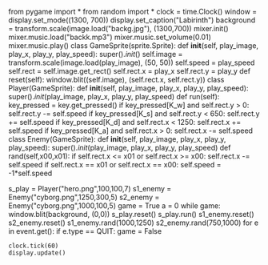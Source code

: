 from pygame import *
from random import *
clock = time.Clock()
window = display.set_mode((1300, 700))
display.set_caption("Labirinth")
background = transform.scale(image.load("backg.jpg"), (1300,700))
mixer.init()
mixer.music.load("backk.mp3")
mixer.music.set_volume(0.01)
mixer.music.play()
class GameSprite(sprite.Sprite):
    def __init__(self, play_image, play_x, play_y, play_speed):
        super()._init_()
        self.image = transform.scale(image.load(play_image), (50, 50))
        self.speed = play_speed
        self.rect = self.image.get_rect()
        self.rect.x = play_x
        self.rect.y = play_y
    def reset(self):
        window.blit((self.image), (self.rect.x, self.rect.y))
class Player(GameSprite):
    def __init__(self, play_image, play_x, play_y, play_speed):
        super()._init_(play_image, play_x, play_y, play_speed)
    def run(self):
        key_pressed = key.get_pressed()
        if key_pressed[K_w] and self.rect.y > 0:
            self.rect.y -= self.speed
        if key_pressed[K_s] and self.rect.y < 650:
            self.rect.y += self.speed
        if key_pressed[K_d] and self.rect.x < 1250:
            self.rect.x += self.speed
        if key_pressed[K_a] and self.rect.x > 0:
            self.rect.x -= self.speed
class Enemy(GameSprite):
    def __init__(self, play_image, play_x, play_y, play_speed):
        super()._init_(play_image, play_x, play_y, play_speed)
    def rand(self,x00,x01):
        if self.rect.x <= x01 or self.rect.x >= x00:
            self.rect.x -= self.speed
        if self.rect.x == x01 or self.rect.x == x00:
            self.speed = -1*self.speed
    

                


s_play = Player("hero.png",100,100,7)
s1_enemy = Enemy("cyborg.png",1250,300,5)
s2_enemy = Enemy("cyborg.png",1000,100,5)
game = True
a = 0
while game:
    window.blit(background, (0,0))
    s_play.reset()
    s_play.run()
    s1_enemy.reset()
    s2_enemy.reset()
    s1_enemy.rand(1000,1250)
    s2_enemy.rand(750,1000)
    for e in event.get():
        if e.type == QUIT:
            game = False

    clock.tick(60)
    display.update()
